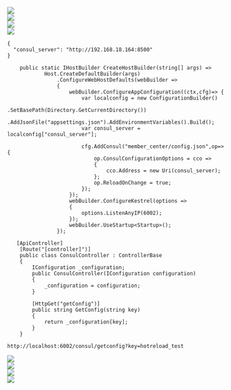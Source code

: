 ![](https://ftp.bmp.ovh/imgs/2021/07/b85862084ab500cd.png)    
![](https://ftp.bmp.ovh/imgs/2021/07/f153fa1124524588.png)    
![](https://ftp.bmp.ovh/imgs/2021/07/8b22c05367d5bcfe.png)    
![](https://ftp.bmp.ovh/imgs/2021/07/cb329d7df73f4cea.png)   
```
{
  "consul_server": "http://192.168.18.164:8500"
}

```
```
    public static IHostBuilder CreateHostBuilder(string[] args) =>
            Host.CreateDefaultBuilder(args)
                .ConfigureWebHostDefaults(webBuilder =>
                {
                    webBuilder.ConfigureAppConfiguration((ctx,cfg)=> {
                        var localconfig = new ConfigurationBuilder()
                                    .SetBasePath(Directory.GetCurrentDirectory())
                                    .AddJsonFile("appsettings.json").AddEnvironmentVariables().Build();
                        var consul_server = localconfig["consul_server"];

                        cfg.AddConsul("member_center/config.json",op=> {
                            op.ConsulConfigurationOptions = cco =>
                            {
                                cco.Address = new Uri(consul_server);
                            };
                            op.ReloadOnChange = true;
                        });
                    });
                    webBuilder.ConfigureKestrel(options =>
                    {
                        options.ListenAnyIP(6002);
                    });
                    webBuilder.UseStartup<Startup>();
                });
```
```
   [ApiController]
    [Route("[controller]")]
    public class ConsulController : ControllerBase
    {
        IConfiguration _configuration;
        public ConsulController(IConfiguration configuration)
        {
            _configuration = configuration;
        }

        [HttpGet("getConfig")]
        public string GetConfig(string key)
        {
            return _configuration[key];
        }
    }
```
```
http://localhost:6002/consul/getconfig?key=hotreload_test
```
![](https://ftp.bmp.ovh/imgs/2021/07/c4176b30ba68de39.png)    
![](https://ftp.bmp.ovh/imgs/2021/07/511655859255eb15.png)    
![](https://ftp.bmp.ovh/imgs/2021/07/2b2ba246a7691e9c.png)    
![](https://ftp.bmp.ovh/imgs/2021/07/ef9453ff0e573244.png)   
